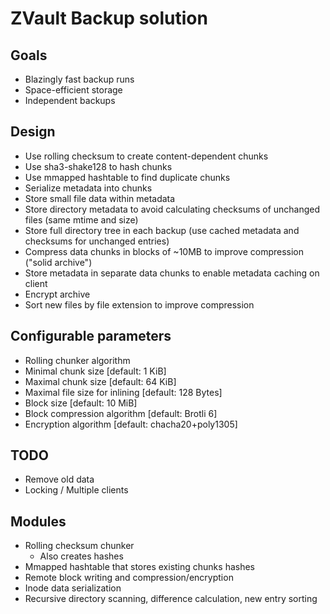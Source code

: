 # ZVault Backup solution

## Goals

- Blazingly fast backup runs
- Space-efficient storage
- Independent backups

## Design

- Use rolling checksum to create content-dependent chunks
- Use sha3-shake128 to hash chunks
- Use mmapped hashtable to find duplicate chunks
- Serialize metadata into chunks
- Store small file data within metadata
- Store directory metadata to avoid calculating checksums of unchanged files (same mtime and size)
- Store full directory tree in each backup (use cached metadata and checksums for unchanged entries)
- Compress data chunks in blocks of ~10MB to improve compression ("solid archive")
- Store metadata in separate data chunks to enable metadata caching on client
- Encrypt archive
- Sort new files by file extension to improve compression

## Configurable parameters

- Rolling chunker algorithm
- Minimal chunk size [default: 1 KiB]
- Maximal chunk size [default: 64 KiB]
- Maximal file size for inlining [default: 128 Bytes]
- Block size [default: 10 MiB]
- Block compression algorithm [default: Brotli 6]
- Encryption algorithm [default: chacha20+poly1305]

## TODO

- Remove old data
- Locking / Multiple clients

## Modules

- Rolling checksum chunker
  - Also creates hashes
- Mmapped hashtable that stores existing chunks hashes
- Remote block writing and compression/encryption
- Inode data serialization
- Recursive directory scanning, difference calculation, new entry sorting
